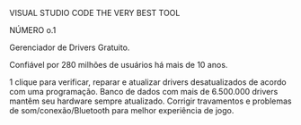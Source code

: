 VISUAL STUDIO CODE THE VERY BEST TOOL

NÚMERO o.1 

Gerenciador de Drivers Gratuito. 

Confiável por 280 milhões de usuários há mais de 10 anos.

1 clique para verificar, reparar e atualizar drivers desatualizados de acordo com uma programação.
Banco de dados com mais de 6.500.000 drivers mantêm seu hardware sempre atualizado.
Corrigir travamentos e problemas de som/conexão/Bluetooth para melhor experiência de jogo.